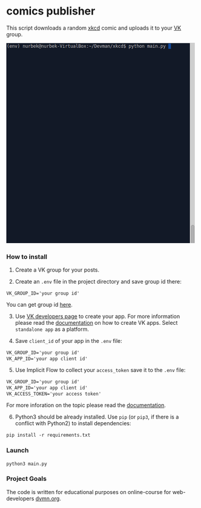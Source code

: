 # comics publisher

This script downloads a random [xkcd](https://xkcd.com) comic and uploads it to your [VK](https://vk.com/) group.

![gif](xkcd.gif)

### How to install

1. Create a VK group for your posts.

2. Create an `.env` file in the project directory and save group id there:
```
VK_GROUP_ID='your group id'
```
You can get group id [here](http://regvk.com/id/).

3. Use [VK developers page](https://vk.com/dev) to create your app. For more information please read the [documentation](https://vk.com/dev/vkapp_create) on how to create VK apps. Select `standalone app` as a platform.

4.  Save `client_id` of your app in the `.env` file:
```
VK_GROUP_ID='your group id'
VK_APP_ID='your app client id'
```

5. Use Implicit Flow to collect your `access_token` save it to the `.env` file:
```
VK_GROUP_ID='your group id'
VK_APP_ID='your app client id'
VK_ACCESS_TOKEN='your access token'
```
For more inforation on the topic please read the [documentation](https://vk.com/dev/implicit_flow_user).

6. Python3 should be already installed. 
Use `pip` (or `pip3`, if there is a conflict with Python2) to install dependencies:
```
pip install -r requirements.txt
```

### Launch

```
python3 main.py
```

### Project Goals

The code is written for educational purposes on online-course for web-developers [dvmn.org](https://dvmn.org/).
